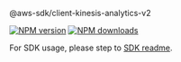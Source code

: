 @aws-sdk/client-kinesis-analytics-v2

[![NPM version](https://img.shields.io/npm/v/@aws-sdk/client-kinesis-analytics-v2/beta.svg)](https://www.npmjs.com/package/@aws-sdk/client-kinesis-analytics-v2)
[![NPM downloads](https://img.shields.io/npm/dm/@aws-sdk/client-kinesis-analytics-v2.svg)](https://www.npmjs.com/package/@aws-sdk/client-kinesis-analytics-v2)

For SDK usage, please step to [SDK readme](https://github.com/aws/aws-sdk-js-v3).
